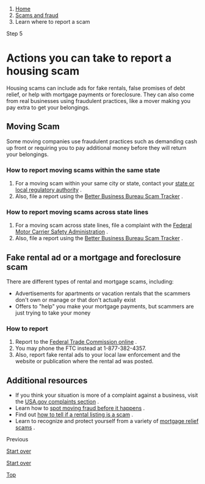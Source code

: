 1. [Home](/)
2. [Scams and fraud](/scams-and-fraud)
3. Learn where to report a scam

Step 5

Actions you can take to report a housing scam
=============================================

Housing scams can include ads for fake rentals, false promises of debt relief, or help with mortgage payments or foreclosure. They can also come from real businesses using fraudulent practices, like a mover making you pay extra to get your belongings.

**Moving Scam**
---------------

Some moving companies use fraudulent practices such as demanding cash up front or requiring you to pay additional money before they will return your belongings.

### **How to report moving scams within the same state**

1. For a moving scam within your same city or state, contact your
   [state or local regulatory authority](https://www.fmcsa.dot.gov/protect-your-move/state-law-enforcement)
   .
2. Also, file a report using the
   [Better Business Bureau Scam Tracker](https://www.bbb.org/scamtracker)
   .

### **How to report moving scams across state lines**

1. For a moving scam across state lines, file a complaint with the
   [Federal Motor Carrier Safety Administration](https://www.fmcsa.dot.gov/protect-your-move/file-a-complaint)
   .
2. Also, file a report using the
   [Better Business Bureau Scam Tracker](https://www.bbb.org/scamtracker)
   .

**Fake rental ad or a mortgage and foreclosure scam**
-----------------------------------------------------

There are different types of rental and mortgage scams, including:

* Advertisements for apartments or vacation rentals that the scammers don't own or manage or that don't actually exist
* Offers to "help" you make your mortgage payments, but scammers are just trying to take your money

### **How to report**

1. Report to the
   [Federal Trade Commission online](https://reportfraud.ftc.gov/?orgcode=USAGOV)
   .
2. You may phone the FTC instead at 1-877-382-4357.
3. Also, report fake rental ads to your local law enforcement and the website or publication where the rental ad was posted.

**Additional resources**
------------------------

* If you think your situation is more of a complaint against a business, visit the
  [USA.gov complaints section](https://www.usa.gov/housing-complaints)
  .
* Learn how to
  [spot moving fraud before it happens](https://www.fmcsa.dot.gov/protect-your-move)
  .
* Find out
  [how to tell if a rental listing is a scam](https://consumer.ftc.gov/articles/rental-listing-scams)
  .
* Learn to recognize and protect yourself from a variety of
  [mortgage relief scams](https://consumer.ftc.gov/articles/mortgage-relief-scams)
  .

Previous

[Start over](/where-report-scams/where-did-scam-take-place#block-usagov-content)

[Start over](/where-report-scams/where-did-scam-take-place#block-usagov-content)

[Top](#main-content)
